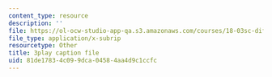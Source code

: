 ```yaml
---
content_type: resource
description: ''
file: https://ol-ocw-studio-app-qa.s3.amazonaws.com/courses/18-03sc-differential-equations-fall-2011/81de17834c099dca04584aa4d9c1ccfc_XDhJ8lVGbl8.srt
file_type: application/x-subrip
resourcetype: Other
title: 3play caption file
uid: 81de1783-4c09-9dca-0458-4aa4d9c1ccfc
---
```


